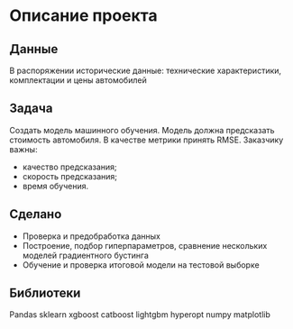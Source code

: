 # Описание проекта
## Данные
В распоряжении исторические данные: технические характеристики, комплектации и цены автомобилей
## Задача
Создать модель машинного обучения. Модель должна предсказать стоимость автомобиля. В качестве метрики принять RMSE.
Заказчику важны:
- качество предсказания;
- скорость предсказания;
- время обучения.
## Сделано
- Проверка и предобработка данных
- Построение, подбор гиперпараметров, сравнение нескольких моделей градиентного бустинга
- Обучение и проверка итоговой модели на тестовой выборке
## Библиотеки
Pandas
sklearn
xgboost
catboost
lightgbm
hyperopt
numpy
matplotlib
